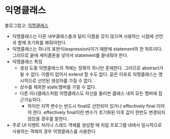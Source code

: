 # 익명클래스

블로그참고: [익명클래스](https://velog.io/@destiny1616/%EC%9D%B5%EB%AA%85%ED%81%B4%EB%9E%98%EC%8A%A4Anonymous-Classes)

- 익명클래스는 다른 내부클래스들과 달리 이름을 갖지 않으며 사용하는 시점에 선언과 함께 초기화를 해줘야한다.
- 익명클래스는 하나의 표현식(expression)이기 때문에 statement의 한 파트이다. 그러므로 끝에 세미콜론을 넣어서 statement를 끝내줘야 한다.
- 익명클래스 특징
	- 생성 도중 익명클래스의 객체는 정확히 하나만 존재한다. 그러므로 abstract가 될 수 없다. 이름이 없어서 extend 할 수도 없다. 같은 이유로 익명클래스는 명시적으로 선언된 생성자를 가질 수 없다.
	- 상수를 제외한 static멤버를 가질 수 없다.
	- 다른 이너클래스처럼 익명클래스도 자신을 둘러싼 클래스 내의 모든 멤버에 접근가능하다.
		- 하지만 지역 변수는 반드시 final로 선언되어 있거나 effectively final 이어야 한다. effectively final이란 변수가 초기화된 이후 값이 한번도 변경되지 않았을 경우를 말한다.
- 주로 UI 이벤트 처리나 스레드 객체를 생성할 때 처럼 프로그램 내에서 일시적으로 사용하는 객체의 경우 익명클래스를 사용한다.

